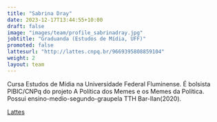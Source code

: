 ```yaml
---
title: "Sabrina Dray"
date: 2023-12-17T13:44:55+10:00
draft: false
image: "images/team/profile_sabrinadray.jpg"
jobtitle: "Graduanda (Estudos de Mídia, UFF)"
promoted: false
lattesurl: "http://lattes.cnpq.br/9669395808859104"
weight: 2
layout: team
---
```


Cursa Estudos de Mídia na Universidade Federal Fluminense. É bolsista PIBIC/CNPq do projeto A Política dos Memes e os Memes da Política. Possui ensino-medio-segundo-graupela TTH Bar-Ilan(2020).

<a href="http://lattes.cnpq.br/9669395808859104">Lattes</a>
